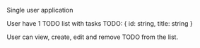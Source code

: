 Single user application

User have 1 TODO list with tasks
TODO: { id: string, title: string }

User can view, create, edit and remove TODO from the list.
